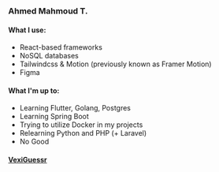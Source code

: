 ### Ahmed Mahmoud T.

#### What I use:
- React-based frameworks
- NoSQL databases
- Tailwindcss & Motion (previously known as Framer Motion)
- Figma

#### What I'm up to:
- Learning Flutter, Golang, Postgres
- Learning Spring Boot
- Trying to utilize Docker in my projects
- Relearning Python and PHP (+ Laravel)
- No Good

#### [VexiGuessr](https://vexiguessr.vercel.app/)
<!--
**AhmedMahmoudT/AhmedMahmoudT** is a ✨ _special_ ✨ repository because its `README.md` (this file) appears on your GitHub profile.

Here are some ideas to get you started:

- 🔭 I’m currently working on ...
- 🌱 I’m currently learning ...
- 👯 I’m looking to collaborate on ...
- 🤔 I’m looking for help with ...
- 💬 Ask me about ...
- 📫 How to reach me: ...
- 😄 Pronouns: ...
- ⚡ Fun fact: ...
-->
